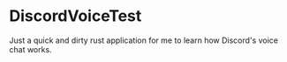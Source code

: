 # DiscordVoiceTest

Just a quick and dirty rust application for me to learn how Discord's voice chat works.
